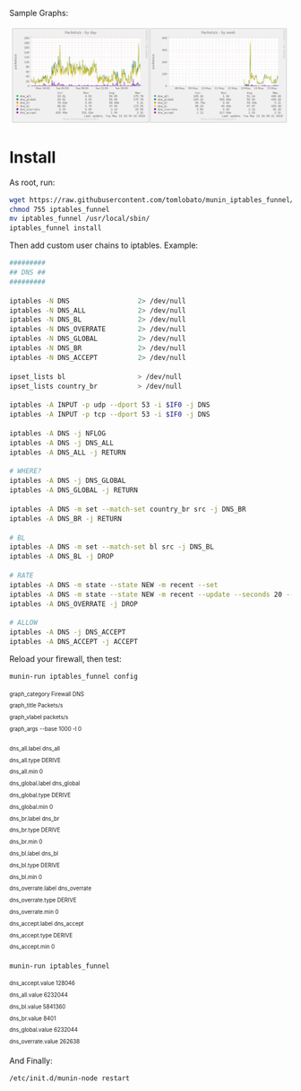 
Sample Graphs:

![sample graphs](https://github.com/tomlobato/munin_iptables_funnel/blob/master/sample.png)

# Install

As root, run:

```bash
wget https://raw.githubusercontent.com/tomlobato/munin_iptables_funnel/master/iptables_funnel
chmod 755 iptables_funnel
mv iptables_funnel /usr/local/sbin/
iptables_funnel install
```

Then add custom user chains to iptables. Example:

```bash
#########
## DNS ##
#########

iptables -N DNS                 2> /dev/null
iptables -N DNS_ALL             2> /dev/null
iptables -N DNS_BL              2> /dev/null
iptables -N DNS_OVERRATE        2> /dev/null
iptables -N DNS_GLOBAL          2> /dev/null
iptables -N DNS_BR              2> /dev/null
iptables -N DNS_ACCEPT          2> /dev/null

ipset_lists bl                  > /dev/null
ipset_lists country_br          > /dev/null

iptables -A INPUT -p udp --dport 53 -i $IF0 -j DNS
iptables -A INPUT -p tcp --dport 53 -i $IF0 -j DNS

iptables -A DNS -j NFLOG
iptables -A DNS -j DNS_ALL
iptables -A DNS_ALL -j RETURN

# WHERE?
iptables -A DNS -j DNS_GLOBAL
iptables -A DNS_GLOBAL -j RETURN

iptables -A DNS -m set --match-set country_br src -j DNS_BR
iptables -A DNS_BR -j RETURN

# BL
iptables -A DNS -m set --match-set bl src -j DNS_BL
iptables -A DNS_BL -j DROP

# RATE
iptables -A DNS -m state --state NEW -m recent --set
iptables -A DNS -m state --state NEW -m recent --update --seconds 20 --hitcount 6 -j DNS_OVERRATE
iptables -A DNS_OVERRATE -j DROP

# ALLOW
iptables -A DNS -j DNS_ACCEPT
iptables -A DNS_ACCEPT -j ACCEPT
```

Reload your firewall, then test:

```bash
munin-run iptables_funnel config
```

<sub><sup>
graph_category Firewall DNS  
graph_title Packets/s  
graph_vlabel packets/s  
graph_args --base 1000 -l 0  
</sup></sub>

<sub><sup>
dns_all.label dns_all  
dns_all.type DERIVE  
dns_all.min 0  
dns_global.label dns_global  
dns_global.type DERIVE  
dns_global.min 0  
dns_br.label dns_br  
dns_br.type DERIVE  
dns_br.min 0  
dns_bl.label dns_bl  
dns_bl.type DERIVE  
dns_bl.min 0  
dns_overrate.label dns_overrate  
dns_overrate.type DERIVE  
dns_overrate.min 0  
dns_accept.label dns_accept  
dns_accept.type DERIVE  
dns_accept.min 0  
</sup></sub>

```
munin-run iptables_funnel
```

<sub><sup>
dns_accept.value 128046  
dns_all.value 6232044  
dns_bl.value 5841360  
dns_br.value 8401  
dns_global.value 6232044  
dns_overrate.value 262638  
</sup></sub>

And Finally:

```bash
/etc/init.d/munin-node restart
```
